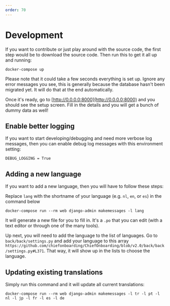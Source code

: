 ```yaml
---
order: 70
---
```


# Development

If you want to contribute or just play around with the source code, the first step would be to download the source code. Then run this to get it all up and running: 

```
docker-compose up
```

Please note that it could take a few seconds everything is set up. Ignore any error messages you see, this is generally because the database hasn't been migrated yet. It will do that at the end automatically.

Once it's ready, go to [http://0.0.0.0:8000](http://0.0.0.0:8000) and you should see the setup screen. Fill in the details and you will get a bunch of dummy data as well!

## Enable better logging
If you want to start developing/debugging and need more verbose log messages, then you can enable debug log messages with this environment setting:

```
DEBUG_LOGGING = True
```

## Adding a new language

If you want to add a new language, then you will have to follow these steps:

Replace `lang` with the shortname of your language (e.g. `nl`, `en`, or `es`) in the command below

```
docker-compose run --rm web django-admin makemessages -l lang
```

It will generate a new file for you to fill in. It's a `.po` that you can edit (with a text editor or through one of the many tools).

Up next, you will need to add the language to the list of languages. Go to `back/back/settings.py` and add your language to this array `https://github.com/chiefonboarding/ChiefOnboarding/blob/v2.0/back/back/settings.py#L371`. That way, it will show up in the lists to choose the language.


## Updating existing translations
Simply run this command and it will update all current translations:

```
docker-compose run --rm web django-admin makemessages -l tr -l pt -l nl -l jp -l fr -l es -l de
```
